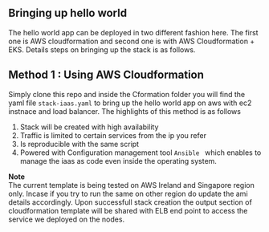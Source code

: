 ## Bringing up hello world 
The hello world app can be deployed in two different fashion here. The first one is AWS cloudformation 
and second one is with AWS Cloudformation + EKS. Details steps on bringing up the stack is as follows.

## Method 1 : Using AWS Cloudformation
Simply clone this repo and inside the Cformation folder you will find the yaml file `stack-iaas.yaml` 
to bring up the hello world app on aws with ec2 instnace and load balancer. The highlights of this method 
is as follows
   1. Stack will be created with high availability
   2. Traffic is limited to certain services from the ip you refer
   3. Is reproducible with the same script
   4. Powered with Configuration management tool `Ansible ` which enables to manage the iaas as code even 
      inside the operating system.
      
**Note**    
   The current template is being tested on AWS Ireland and Singapore region only. 
   Incase if you try to run the same on other region do update the ami details accordingly.
   Upon successfull stack creation the output section of cloudformation template will be shared with ELB
   end point to access the service we deployed on the nodes. 

